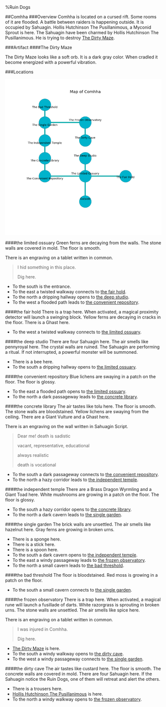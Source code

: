 %Ruin Dogs

##Comhha
###Overview
Comhha is located on a cursed rift. Some rooms of it are flooded. A battle between raiders is happening outside. It is occupied by Sahuagin. <a name="Hollis-Hutchinson-The-Pusillanimous"></a>Hollis Hutchinson The Pusillanimous, a Myconid Sprout is here. The Sahuagin have been charmed by Hollis Hutchinson The Pusillanimous. He  is trying to destroy [The Dirty Maze](#The-Dirty-Maze). 



###Artifact
####<a name="The-Dirty-Maze"></a>The Dirty Maze


The Dirty Maze looks like a soft orb. It is a dark gray color. When cradled it become energized with a powerful vibration. 





###Locations


![](../v1/images/Comhha.png)

####<a name="the-limited-ossuary"></a>the limited ossuary
Green ferns are decaying from the walls. The stone walls are covered in mold. The floor is smooth. 

There is an engraving on a tablet written in common. 

> I hid something in this place.
>
> Dig here.
>


* To the south is the entrance.
* To the east a twisted walkway connects to [the fair hold](#the-fair-hold).
* To the north a dripping hallway opens to [the deep studio](#the-deep-studio).
* To the west a flooded path leads to [the convenient repository](#the-convenient-repository).


####<a name="the-fair-hold"></a>the fair hold
There is a trap here. When activated, a magical proximity detector will launch a swinging block. Yellow ferns are decaying in cracks in the floor. There is a Ghast here. 



* To the west a twisted walkway connects to [the limited ossuary](#the-limited-ossuary).


####<a name="the-deep-studio"></a>the deep studio
There are four Sahuagin here. The air smells like pennyroyal here. The crystal walls are ruined. The Sahuagin are performing a ritual. If not interrupted, a powerful monster will be summoned. 



* There is a bee here.
* To the south a dripping hallway opens to [the limited ossuary](#the-limited-ossuary).


####<a name="the-convenient-repository"></a>the convenient repository
Blue lichens are swaying in a patch on the floor. The floor is glossy. 



* To the east a flooded path opens to [the limited ossuary](#the-limited-ossuary).
* To the north a dark passageway leads to [the concrete library](#the-concrete-library).


####<a name="the-concrete-library"></a>the concrete library
The air tastes like tolu here. The floor is smooth. The stone walls are bloodstained. Yellow lichens are swaying from the ceiling. There are a Giant Vulture and a Ghast here. 

There is an engraving on the wall written in Sahuagin Script. 

> Dear me! death is sadistic
>
> vacant, representative, educational
>
> always realistic
>
> death is vocational
>


* To the south a dark passageway connects to [the convenient repository](#the-convenient-repository).
* To the north a hazy corridor leads to [the independent temple](#the-independent-temple).


####<a name="the-independent-temple"></a>the independent temple
There are a Brass Dragon Wyrmling and a Giant Toad here. White mushrooms are growing in a patch on the floor. The floor is glossy. 



* To the south a hazy corridor opens to [the concrete library](#the-concrete-library).
* To the north a dark cavern leads to [the single garden](#the-single-garden).


####<a name="the-single-garden"></a>the single garden
The brick walls are unsettled. The air smells like hazelnut here. Gray ferns are growing in broken urns. 



* There is a sponge here.
* There is a stick here.
* There is a spoon here.
* To the south a dark cavern opens to [the independent temple](#the-independent-temple).
* To the east a windy passageway leads to [the frozen observatory](#the-frozen-observatory).
* To the north a small cavern leads to [the bad threshold](#the-bad-threshold).


####<a name="the-bad-threshold"></a>the bad threshold
The floor is bloodstained. Red moss is growing in a patch on the floor. 



* To the south a small cavern connects to [the single garden](#the-single-garden).


####<a name="the-frozen-observatory"></a>the frozen observatory
There is a trap here. When activated, a magical rune will launch a fusillade of darts. White razorgrass is sprouting in broken urns. The stone walls are unsettled. The air smells like spice here. 

There is an engraving on a tablet written in common. 

> I was injured in Comhha.
>
> Dig here.
>


* [The Dirty Maze](#The-Dirty-Maze) is here.
* To the south a windy walkway opens to [the dirty cave](#the-dirty-cave).
* To the west a windy passageway connects to [the single garden](#the-single-garden).


####<a name="the-dirty-cave"></a>the dirty cave
The air tastes like custard here. The floor is smooth. The concrete walls are covered in mold. There are four Sahuagin here. If the Sahuagin notice the Ruin Dogs, one of them will retreat and alert the others. 



* There is a trousers here.
* [Hollis Hutchinson The Pusillanimous](#Hollis-Hutchinson-The-Pusillanimous) is here.
* To the north a windy walkway opens to [the frozen observatory](#the-frozen-observatory).


